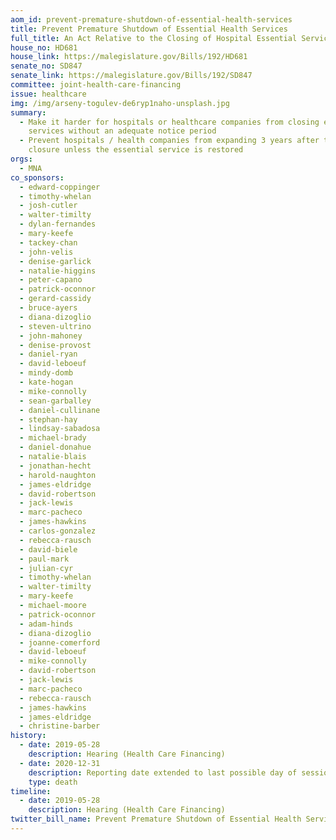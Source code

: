 ```yaml
---
aom_id: prevent-premature-shutdown-of-essential-health-services
title: Prevent Premature Shutdown of Essential Health Services
full_title: An Act Relative to the Closing of Hospital Essential Services
house_no: HD681
house_link: https://malegislature.gov/Bills/192/HD681
senate_no: SD847
senate_link: https://malegislature.gov/Bills/192/SD847
committee: joint-health-care-financing
issue: healthcare
img: /img/arseny-togulev-de6ryp1naho-unsplash.jpg
summary:
  - Make it harder for hospitals or healthcare companies from closing essential
    services without an adequate notice period
  - Prevent hospitals / health companies from expanding 3 years after the
    closure unless the essential service is restored
orgs:
  - MNA
co_sponsors:
  - edward-coppinger
  - timothy-whelan
  - josh-cutler
  - walter-timilty
  - dylan-fernandes
  - mary-keefe
  - tackey-chan
  - john-velis
  - denise-garlick
  - natalie-higgins
  - peter-capano
  - patrick-oconnor
  - gerard-cassidy
  - bruce-ayers
  - diana-dizoglio
  - steven-ultrino
  - john-mahoney
  - denise-provost
  - daniel-ryan
  - david-leboeuf
  - mindy-domb
  - kate-hogan
  - mike-connolly
  - sean-garballey
  - daniel-cullinane
  - stephan-hay
  - lindsay-sabadosa
  - michael-brady
  - daniel-donahue
  - natalie-blais
  - jonathan-hecht
  - harold-naughton
  - james-eldridge
  - david-robertson
  - jack-lewis
  - marc-pacheco
  - james-hawkins
  - carlos-gonzalez
  - rebecca-rausch
  - david-biele
  - paul-mark
  - julian-cyr
  - timothy-whelan
  - walter-timilty
  - mary-keefe
  - michael-moore
  - patrick-oconnor
  - adam-hinds
  - diana-dizoglio
  - joanne-comerford
  - david-leboeuf
  - mike-connolly
  - david-robertson
  - jack-lewis
  - marc-pacheco
  - rebecca-rausch
  - james-hawkins
  - james-eldridge
  - christine-barber
history:
  - date: 2019-05-28
    description: Hearing (Health Care Financing)
  - date: 2020-12-31
    description: Reporting date extended to last possible day of session
    type: death
timeline:
  - date: 2019-05-28
    description: Hearing (Health Care Financing)
twitter_bill_name: Prevent Premature Shutdown of Essential Health Services
---
```

